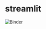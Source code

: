 # streamlit
[![Binder](https://mybinder.org/badge_logo.svg)](
https://mybinder.org/v2/gh/<mishaasim>/<streamlit>/main?labpath=Group%20Project%20MA%26DH%20Final%20%281%29.ipynb)
